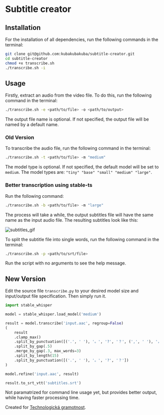 # Subtitle creator
## Installation
For the installation of all dependencies, run the following commands in the terminal:
```bash
git clone git@github.com:kubakubakuba/subtitle-creator.git
cd subtitle-creator
chmod +x transcribe.sh
./transcribe.sh -i
```

## Usage
Firstly, extract an audio from the video file. To do this, run the following command in the terminal:
```bash
./transcribe.sh -e <path/to/file> -o <path/to/output>
```
The output file name is optional. If not specified, the output file will be named by a default name.

### Old Version

To transcribe the audio file, run the following command in the terminal:
```bash
./transcribe.sh -t <path/to/file> -m "medium"
```
The model type is optional. If not specified, the default model will be set to `medium`. The model types are: `"tiny" "base" "small" "medium" "large"`.

### Better transcription using stable-ts
Run the following command:
```bash
./transcribe.sh -b <path/to/file> -m "large"
```
The process will take a while, the output subtitles file will have the same name as the input audio file.
The resulting subtitles look like this:

![subtitles_gif](https://github.com/kubakubakuba/subtitle-creator/assets/13603688/c4342124-2c38-44ed-8020-38fa4c7061d7)

To split the subtitle file into single words, run the following command in the terminal:
```bash
./transcribe.sh -p <path/to/srt/file>
```
Run the script with no arguments to see the help message.

## New Version
Edit the source file `transcribe.py` to your desired model size and input/output file specification. Then simply run it.
```python
import stable_whisper

model = stable_whisper.load_model('medium')

result = model.transcribe('input.aac', regroup=False)
(
    result
    .clamp_max()
    .split_by_punctuation([('.', ' '), '。', '?', '？', (',', ' '), '，'])
    .split_by_gap(.5)
    .merge_by_gap(.3, max_words=3)
    .split_by_length(15)
    .split_by_punctuation([('.', ' '), '。', '?', '？'])
)

model.refine('input.aac', result)

result.to_srt_vtt('subtitles.srt')
```
Not paramatrized for command line usage yet, but provides better output, while having faster processing time.

Created for [Technologická gramotnost](https://www.technologicka-gramotnost.cz/).
